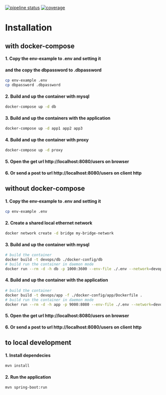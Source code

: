 [![pipeline status](https://gitlab.com/leonardovff/sprint-boot-devops/badges/main/pipeline.svg)](https://gitlab.com/leonardovff/sprint-boot-devops/-/commits/main)
[![coverage](https://gitlab.com/leonardovff/sprint-boot-devops/badges/main/coverage.svg)]((https://gitlab.com/leonardovff/sprint-boot-devops/-/commits/main))

# Installation
## with docker-compose 

#### 1. Copy the env-example to .env and setting it 
#### and the copy the dbpassword to .dbpassword
```bash
cp env-example .env
cp dbpassword .dbpassword
```

#### 2. Build and up the container with mysql
```bash
docker-compose up -d db
```
#### 3. Build and up the containers with the application
```bash
docker-compose up -d app1 app2 app3
```

#### 4. Build and up the container with proxy
```bash
docker-compose up -d proxy
```
#### 5. Open the get url http://localhost:8080/users on browser
#### 6. Or send a post to url http://localhost:8080/users on client http

## without docker-compose 


#### 1. Copy the env-example to .env and setting it
```bash
cp env-example .env
```

#### 2. Create a shared local ethernet network
```bash
docker network create -d bridge my-bridge-network 
```

#### 3. Build and up the container with mysql
```bash
# build the container
docker build -t devops/db ./docker-config/db
# build run the container in daemon mode
docker run --rm -d -h db -p 1000:3600 --env-file ./.env --network=devops-network devops/db
```

#### 4. Build and up the container with the application
```bash
# build the container
docker build -t devops/app -f ./docker-config/app/Dockerfile .
# build run the container in daemon mode
docker run --rm -d -h app -p 9000:8080 --env-file ./.env --network=devops-network devops/app 
```

#### 5. Open the get url http://localhost:8080/users on browser
#### 6. Or send a post to url http://localhost:8080/users on client http

## to local development

#### 1. Install dependecies
```bash
mvn install
```
#### 2. Run the application
```bash
mvn spring-boot:run
```
